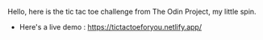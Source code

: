 Hello, here is the tic tac toe challenge from The Odin Project, my little spin. 
* Here's a live demo : https://tictactoeforyou.netlify.app/
